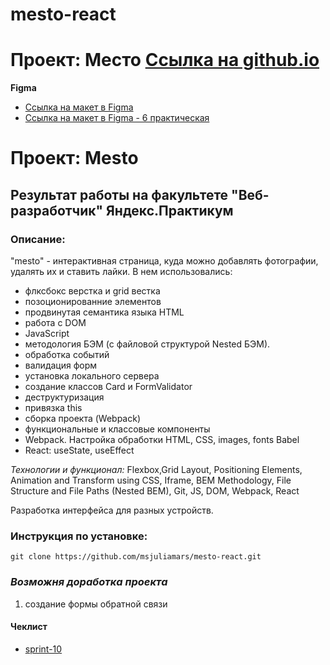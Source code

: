 # mesto-react

# Проект: Место [Ссылка на github.io](https://msjuliamars.github.io/mesto/)

**Figma**

- [Ссылка на макет в Figma](https://www.figma.com/file/2cn9N9jSkmxD84oJik7xL7/JavaScript.-Sprint-4?node-id=0%3A1)
- [Ссылка на макет в Figma - 6 практическая ](<[https://www.figma.com/file/bjyvbKKJN2naO0ucURl2Z0/JavaScript.-Sprint-5?node-id=50160%3A559](https://www.figma.com/file/kRVLKwYG3d1HGLvh7JFWRT/JavaScript.-Sprint-6?node-id=1124%3A2)>)

# Проект: Mesto

## Результат работы на факультете "Веб-разработчик" Яндекс.Практикум

### Описание:

"mesto" - интерактивная страница, куда можно добавлять фотографии, удалять их и ставить лайки. В нем использовались:

- флксбокс верстка и grid вестка
- позоционированние элементов
- продвинутая семантика языка HTML
- работа с DOM
- JavaScript
- методология БЭМ (с файловой структурой Nested БЭМ).
- обработка событий
- валидация форм
- установка локального сервера
- создание классов Card и FormValidator
- деструктуризация
- привязка this
- сборка проекта (Webpack)
- функциональные и классовые компоненты
- Webpack. Настройка обработки HTML, CSS, images, fonts Babel
- React: useState, useEffect

_Технологии и функционал:_
Flexbox,Grid Layout, Positioning Elements, Animation and Transform using CSS, Iframe, BEM Methodology, File Structure and File Paths (Nested BEM), Git, JS, DOM, Webpack, React

Разработка интерфейса для разных устройств.

### Инструкция по установке:

```
git clone https://github.com/msjuliamars/mesto-react.git
```

### _Возможня доработка проекта_

1. создание формы обратной связи

#### **Чеклист**

- [sprint-10](https://code.s3.yandex.net/web-developer/checklists-pdf/new-program/checklist-10.pdf)
